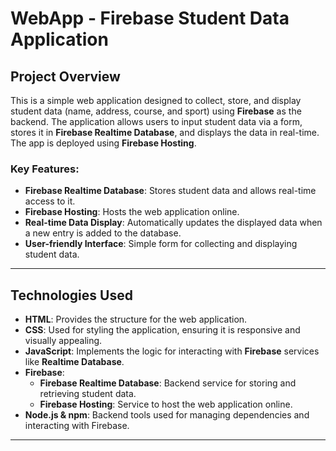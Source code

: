 # WebApp - Firebase Student Data Application

## Project Overview

This is a simple web application designed to collect, store, and display student data (name, address, course, and sport) using **Firebase** as the backend. The application allows users to input student data via a form, stores it in **Firebase Realtime Database**, and displays the data in real-time. The app is deployed using **Firebase Hosting**.

### Key Features:
- **Firebase Realtime Database**: Stores student data and allows real-time access to it.
- **Firebase Hosting**: Hosts the web application online.
- **Real-time Data Display**: Automatically updates the displayed data when a new entry is added to the database.
- **User-friendly Interface**: Simple form for collecting and displaying student data.

---

## Technologies Used

- **HTML**: Provides the structure for the web application.
- **CSS**: Used for styling the application, ensuring it is responsive and visually appealing.
- **JavaScript**: Implements the logic for interacting with **Firebase** services like **Realtime Database**.
- **Firebase**:
  - **Firebase Realtime Database**: Backend service for storing and retrieving student data.
  - **Firebase Hosting**: Service to host the web application online.
- **Node.js & npm**: Backend tools used for managing dependencies and interacting with Firebase.

---

